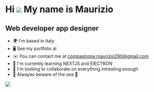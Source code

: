 Hi ![](https://user-images.githubusercontent.com/18350557/176309783-0785949b-9127-417c-8b55-ab5a4333674e.gif) My name is Maurizio
=================================================================================================================================

Web developer app designer
--------------------------

*   🌍  I'm based in Italy
*   🖥️  See my portfolio at[](http://myportfoliomc.netlify.app/)
*   ✉️  You can contact me at [compagnone.maurizio290@gmail.com](mailto:compagnone.maurizio290@gmail.com)
*   🧠  I'm currently learning NEXTJS and ElECTRON
*   👥  I'm looking to collaborate on everything intresting enough
*   🌊 Alwayes beware of the sea 🌊

![](https://github-readme-stats.vercel.app/api/top-langs/?username=thenotoriouscompa&theme=dark&hide_border=false&include_all_commits=false&count_private=false&layout=compact)







